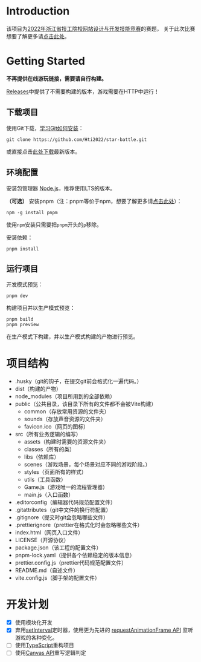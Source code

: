 # Introduction

该项目为[2022年浙江省技工院校网站设计与开发技能竞赛](http://rlsbt.zj.gov.cn/art/2022/5/30/art_1229569595_58929499.html)的赛题，
关于此次比赛想要了解更多请[点击此处](https://mp.weixin.qq.com/s/a7Yfhvau8aaEpaue4yBszA)。

# Getting Started

**不再提供在线游玩链接，需要请自行构建。**

[Releases](https://github.com/chiyukikana/star-battle/releases/)中提供了不需要构建的版本，游戏需要在HTTP中运行！

## 下载项目

使用Git下载，[学习Git如何安装](https://www.cnblogs.com/xueweisuoyong/p/11914045.html)：

```shell
git clone https://github.com/Hti2022/star-battle.git
```

或直接点击[此处下载](https://github.com/Hti2022/star-battle/archive/refs/heads/master.zip)最新版本。

## 环境配置

安装包管理器 [Node.js](https://nodejs.org/en/)，推荐使用LTS的版本。

**（可选）** 安装pnpm（注：pnpm等价于npm，想要了解更多请[点击此处](https://rushjs.io/zh-cn/pages/maintainer/package_managers/)）：

```shell
npm -g install pnpm
```

使用`npm`安装只需要把`pnpm`开头的`p`移除。

安装依赖：

```shell
pnpm install
```

## 运行项目

开发模式预览：

```shell
pnpm dev
```

构建项目并以生产模式预览：

```shell
pnpm build
pnpm preview
```

在生产模式下构建，并以生产模式构建的产物进行预览。

# 项目结构

- .husky（git的钩子，在提交git前会格式化一遍代码。）
- dist（构建的产物）
- node_modules（项目所用到的全部依赖）
- public（公共目录，该目录下所有的文件都不会被Vite构建）
    - common（存放常用资源的文件夹）
    - sounds（存放声音资源的文件夹）
    - favicon.ico（网页的图标）
- src（所有业务逻辑的编写）
    - assets（构建时需要的资源文件夹）
    - classes（所有的类）
    - libs（依赖库）
    - scenes（游戏场景，每个场景对应不同的游戏阶段。）
    - styles（页面所有的样式）
    - utils（工具函数）
    - Game.js（游戏唯一的流程管理器）
    - main.js（入口函数）
- .editorconfig（编辑器代码规范配置文件）
- .gitattributes（git中文件的换行符配置）
- .gitignore（提交时git会忽略哪些文件）
- .prettierignore（prettier在格式化时会忽略哪些文件）
- index.html（网页入口文件）
- LICENSE（开源协议）
- package.json（该工程的配置文件）
- pnpm-lock.yaml（提供各个依赖稳定的版本信息）
- prettier.config.js（prettier代码规范配置文件）
- README.md（自述文件）
- vite.config.js（脚手架的配置文件）

# 开发计划

- [x] 使用模块化开发
- [x] 弃用[setInterval](https://developer.mozilla.org/en-US/docs/Web/API/setInterval)定时器，使用更为先进的 [requestAnimationFrame API](https://developer.mozilla.org/en-US/docs/Web/API/Window/requestAnimationFrame) 监听游戏的各种变化。
- [ ] 使用[TypeScript](https://www.typescriptlang.org/)重构项目
- [ ] 使用[Canvas API](https://developer.mozilla.org/zh-CN/docs/Web/API/Canvas_API/Tutorial)重写逻辑判定
